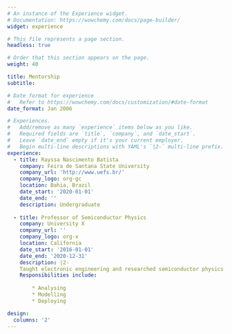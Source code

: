 ```yaml
---
# An instance of the Experience widget.
# Documentation: https://wowchemy.com/docs/page-builder/
widget: experience

# This file represents a page section.
headless: true

# Order that this section appears on the page.
weight: 40

title: Mentorship
subtitle:

# Date format for experience
#   Refer to https://wowchemy.com/docs/customization/#date-format
date_format: Jan 2006

# Experiences.
#   Add/remove as many `experience` items below as you like.
#   Required fields are `title`, `company`, and `date_start`.
#   Leave `date_end` empty if it's your current employer.
#   Begin multi-line descriptions with YAML's `|2-` multi-line prefix.
experience:
  - title: Rayssa Nascimento Batista
    company: Feira de Santana State University
    company_url: 'http://www.uefs.br/'
    company_logo: org-gc
    location: Bahia, Brazil
    date_start: '2020-01-01'
    date_end: ''
    description: Undergraduate
        
  - title: Professor of Semiconductor Physics
    company: University X
    company_url: ''
    company_logo: org-x
    location: California
    date_start: '2016-01-01'
    date_end: '2020-12-31'
    description: |2-
    Taught electronic engineering and researched semiconductor physics.
    Responsibilities include:
        
        * Analysing
        * Modelling
        * Deploying

design:
  columns: '2'
---
```

